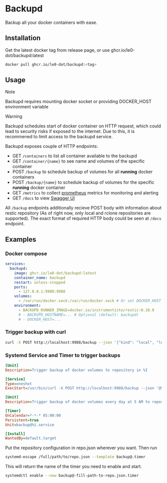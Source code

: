 # Backupd

Backup all your docker containers with ease.

## Installation

Get the latest docker tag from release page, or use ghcr.io/le0-dot/backupd:latest
```sh
docker pull ghcr.io/le0-dot/backupd:<tag>
```

## Usage

> [!NOTE]
> Backupd requires mounting docker socket or providing DOCKER_HOST environment variable

> [!WARNING]
> Backupd schedules start of docker container on HTTP request, which could lead to security risks if exposed to the internet. Due to this, it is recommened to limit access to the backupd service.

Backupd exposes couple of HTTP endpoints:
- GET `/containers` to list all container available to the backupd
- GET `/container/{name}` to see name and volumes of the specific container
- POST `/backup` to schedule backup of volumes for all **running** docker containers
- POST `/backup/{name}` to schedule backup of volumes for the specific **running** docker container
- GET `/metrics` to collect [prometheus](https://prometheus.io) metrics for monitoring and alerting
- GET `/docs` to view [Swagger UI](https://swagger.io/tools/swagger-ui)

All `/backup` endpoints additionally recieve POST body with information about restic repository (As of right now, only local and rclone repositories are supported). The exact format of required HTTP body could be seen at `/docs` endpoint.

## Examples

### Docker compose
```yaml file=compose.yaml
services:
  backupd:
    image: ghcr.io/le0-dot/backupd:latest
    container_name: backupd
    restart: unless-stopped
    ports:
      - 127.0.0.1:9988:9988
    volumes:
      - /var/run/docker.sock:/var/run/docker.sock # Or set DOCKER_HOST
    environment:
      - BACKUPD_RUNNER_IMAGE=docker.io/instrumentisto/restic:0.18.0
      # - BACKUPD_HOSTNAME=... # Optional (default: backupd)
      # - DOCKER_HOST=...
```

### Trigger backup with curl
```sh
curl -X POST http://localhost:9988/backup --json '{"kind": "local", "location": "local:/location/of/restic/repository", "password": "password-to-restic-repository"}'
```

### Systemd Service and Timer to trigger backups
```ini file=backup@.service
[Unit]
Description=Trigger backup of docker volumes to repository in %I

[Service]
Type=oneshot
ExecStart=/usr/bin/curl -X POST http://localhost:9988/backup --json '@%I'
```

```ini file=backup@.timer
[Unit]
Description=Trigger backup of docker volumes every day at 5 AM to repository in %I

[Timer]
OnCalendar=*-*-* 05:00:00
Persistent=true
Unit=backup@%i.service

[Install]
WantedBy=default.target
```

Put the repository configuration in repo.json wherever you want. Then run
```sh
systemd-escape /full/path/to/repo.json --template backup@.timer
```

This will return the name of the timer you need to enable and start.

```sh
systemdctl enable --now backup@-fill-path-to-repo.json.timer
```
